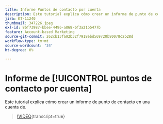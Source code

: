 ```yaml
---
title: Informe Puntos de contacto por cuenta
description: Este tutorial explica cómo crear un informe de punto de contacto en una cuenta de.
jira: KT-11240
thumbnail: 347226.jpeg
exl-id: 8bf73987-bbee-4496-a868-6f3a21b5477b
feature: Account-based Marketing
source-git-commit: 262cb13fa02b32f7918ebd569720b80078c2b28d
workflow-type: tm+mt
source-wordcount: '34'
ht-degree: 0%

---
```


# Informe de [!UICONTROL puntos de contacto por cuenta]

Este tutorial explica cómo crear un informe de punto de contacto en una cuenta de.

>[!VIDEO](https://video.tv.adobe.com/v/347226/?learn=on){transcript=true}
